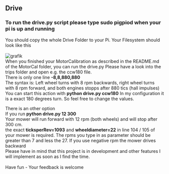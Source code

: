 ## Drive

### To run the drive.py script please type sudo pigpiod when your pi is up and running 

You should copy the whole Drive Folder to your Pi. Your Filesystem should look like this
<br><br>
![grafik](https://github.com/ullisun/RopiLawnMow/assets/86979044/564280cd-e4f9-4861-a247-3ff045729c20)
<br>
When you finished your MotorCalibration as described in the README.md of the MotorCal folder, you can run the drive.py
Please have a look into the trips folder and open e.g. the ccw180 file. <br>
There is only one line **-8,8,880,880** <br>
The syntax is: Left wheel turns with 8 rpm backwards, right wheel turns with 8 rpm forward, and both engines stopps after 880 tics (hall impulses) <br>
You can start this action with **python drive.py ccw180**
In my configuration it is a exact 180 degrees turn.
So feel free to change the values.

There is an other option<br>
If you run **python drive.py 12 300** <br>Your mower will run forward with 12 rpm (both wheels) and will stop after 300 cm. <br>
the exact **ticksperRev=1093** and **wheeldiameter=22** in line 104 / 105 of your mower is required.
The rpms you type in as parameter should be greater than 7 and less the 27. If you use negative rpm the mower drives  backward<br>
Please have in mind that this project is in development and other features I will implement as soon as I find the time. <br>
<br>
Have fun - Your feedback is welcome








